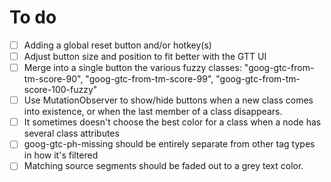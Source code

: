 # To do
- [ ] Adding a global reset button and/or hotkey(s)
- [ ] Adjust button size and position to fit better with the GTT UI
- [ ] Merge into a single button the various fuzzy classes: "goog-gtc-from-tm-score-90", "goog-gtc-from-tm-score-99", "goog-gtc-from-tm-score-100-fuzzy"
- [ ] Use MutationObserver to show/hide buttons when a new class comes into existence, or when the last member of a class disappears.
- [ ] It sometimes doesn't choose the best color for a class when a node has several class attributes
- [ ] goog-gtc-ph-missing should be entirely separate from other tag types in how it's filtered
- [ ] Matching source segments should be faded out to a grey text color.
